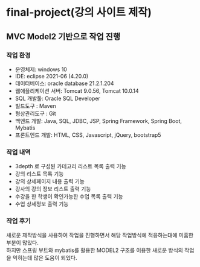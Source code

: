 # final-project(강의 사이트 제작)

## MVC Model2 기반으로 작업 진행
### 작업 환경
- 운영체제: windows 10
- IDE: eclipse 2021-06 (4.20.0)
- 데이터베이스: oracle database 21.2.1.204
- 웹애플리케이션 서버: Tomcat 9.0.56, Tomcat 10.0.14
- SQL 개발툴: Oracle SQL Developer
- 빌드도구 : Maven
- 형상관리도구 : Git
- 백엔드 개발: Java, SQL, JDBC, JSP, Spring Framework, Spring Boot, Mybatis
- 프론트엔드 개발: HTML, CSS, Javascript, jQuery, bootstrap5

### 작업 내역
- 3depth 로 구성된 카테고리 리스트 목록 출력 기능
- 강의 리스트 목록 기능
- 강의 상세페이지 내용 출력 기능
- 강사의 강의 정보 리스트 출력 기능
- 수강을 한 학생이 확인가능한 수업 목록 출력 기능
- 수업 상세정보 출력 기능

### 작업 후기
새로운 제작방식을 사용하여 작업을 진행하면서 해당 작업방식에 적응하는대에 미흡한 부분이 많았다.<br>
하지만 스프링 부트와 mybatis를 활용한 MODEL2 구조를 이용한 새로운 방식의 작업을 익히는데 많은 도움이 되었다.
